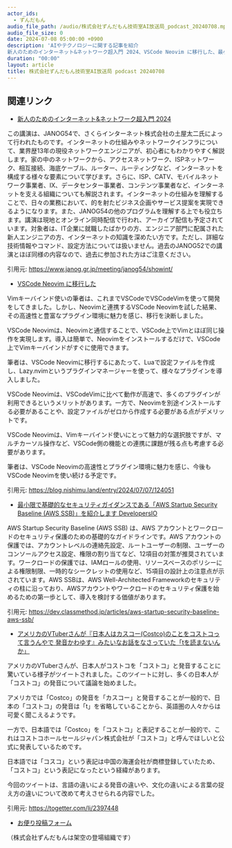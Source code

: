```yaml
---
actor_ids:
  - ずんだもん
audio_file_path: /audio/株式会社ずんだもん技術室AI放送局_podcast_20240708.mp3
audio_file_size: 0
date: 2024-07-08 05:00:00 +0900
description: 'AIやテクノロジーに関する記事を紹介  
新人のためのインターネット&ネットワーク超入門 2024、VSCode Neovim に移行した、最小限で基礎的なセキュリティガイダンスである「AWS Startup Security Baseline (AWS SSB)」を紹介します  DevelopersIO、アメリカのVTuberさんが『日本人はカスコー(Costco)のことをコストコって言うんやで 発音かわゆす』みたいなお話をなさっていた「tを読まないんか」'
duration: "00:00"
layout: article
title: 株式会社ずんだもん技術室AI放送局 podcast 20240708
---
```


## 関連リンク


- [新人のためのインターネット&ネットワーク超入門 2024](https://www.janog.gr.jp/meeting/janog54/showint/)  


この講演は、JANOG54で、さくらインターネット株式会社の土屋太二氏によって行われたものです。インターネットの仕組みやネットワークインフラについて、業界歴13年の現役ネットワークエンジニアが、初心者にもわかりやすく解説します。家の中のネットワークから、アクセスネットワーク、ISPネットワーク、相互接続、海底ケーブル、ルーター、ルーティングなど、インターネットを構成する様々な要素について学びます。さらに、ISP、CATV、モバイルネットワーク事業者、IX、データセンター事業者、コンテンツ事業者など、インターネットを支える組織についても解説されます。インターネットの仕組みを理解することで、日々の業務において、的を射たビジネス企画やサービス提案を実現できるようになります。また、JANOG54の他のプログラムを理解する上でも役立ちます。講演は現地とオンライン同時配信で行われ、アーカイブ配信も予定されています。対象者は、IT企業に就職したばかりの方、エンジニア部門に配属された新人エンジニアの方、インターネットの知識を深めたい方です。ただし、詳細な技術情報やコマンド、設定方法については扱いません。過去のJANOG52での講演とほぼ同様の内容なので、過去に参加された方はご注意ください。 


引用元: https://www.janog.gr.jp/meeting/janog54/showint/


- [VSCode Neovim に移行した](https://blog.nishimu.land/entry/2024/07/07/124051)  


Vimキーバインド使いの筆者は、これまでVSCodeでVSCodeVimを使って開発をしてきました。しかし、Neovimと連携するVSCode Neovimを試した結果、その高速性と豊富なプラグイン環境に魅力を感じ、移行を決断しました。

VSCode Neovimは、Neovimと通信することで、VSCode上でVimとほぼ同じ操作を実現します。導入は簡単で、Neovimをインストールするだけで、VSCode上でVimキーバインドがすぐに使用できます。

筆者は、VSCode Neovimに移行するにあたって、Luaで設定ファイルを作成し、Lazy.nvimというプラグインマネージャーを使って、様々なプラグインを導入しました。

VSCode Neovimは、VSCodeVimに比べて動作が高速で、多くのプラグインが利用できるというメリットがあります。一方で、Neovimを別途インストールする必要があることや、設定ファイルがゼロから作成する必要がある点がデメリットです。

VSCode Neovimは、Vimキーバインド使いにとって魅力的な選択肢ですが、マルチカーソル操作など、VSCode側の機能との連携に課題が残る点も考慮する必要があります。

筆者は、VSCode Neovimの高速性とプラグイン環境に魅力を感じ、今後もVSCode Neovimを使い続ける予定です。 


引用元: https://blog.nishimu.land/entry/2024/07/07/124051


- [最小限で基礎的なセキュリティガイダンスである「AWS Startup Security Baseline (AWS SSB)」を紹介します  DevelopersIO](https://dev.classmethod.jp/articles/aws-startup-security-baseline-aws-ssb/)  


AWS Startup Security Baseline (AWS SSB) は、AWS アカウントとワークロードのセキュリティ保護のための基礎的なガイドラインです。AWS アカウントの保護では、アカウントレベルの連絡先設定、ルートユーザーの制限、ユーザーのコンソールアクセス設定、権限の割り当てなど、12項目の対策が推奨されています。ワークロードの保護では、IAMロールの使用、リソースベースのポリシーによる権限制限、一時的なシークレットの使用など、15項目の設計上の注意点が示されています。AWS SSBは、AWS Well-Architected Frameworkのセキュリティの柱に沿っており、AWSアカウントやワークロードのセキュリティ保護を始めるための第一歩として、導入を検討する価値があります。 


引用元: https://dev.classmethod.jp/articles/aws-startup-security-baseline-aws-ssb/


- [アメリカのVTuberさんが『日本人はカスコー(Costco)のことをコストコって言うんやで 発音かわゆす』みたいなお話をなさっていた「tを読まないんか」](https://togetter.com/li/2397448)  


アメリカのVTuberさんが、日本人がコストコを「コストコ」と発音することに驚いている様子がツイートされました。このツイートに対し、多くの日本人が「コストコ」の発音について議論を始めました。

アメリカでは「Costco」の発音を「カスコー」と発音することが一般的で、日本の「コストコ」の発音は「t」を省略していることから、英語圏の人々からは可愛く聞こえるようです。

一方で、日本語では「Costco」を「コストコ」と表記することが一般的で、これはコストコホールセールジャパン株式会社が「コストコ」と呼んでほしいと公式に発表しているためです。

日本語では「コスコ」という表記は中国の海運会社が商標登録していたため、「コストコ」という表記になったという経緯があります。

今回のツイートは、言語の違いによる発音の違いや、文化の違いによる言葉の捉え方の違いについて改めて考えさせられる内容でした。


引用元: https://togetter.com/li/2397448



- [お便り投稿フォーム](https://forms.gle/ffg4JTfqdiqK62qf9)

（株式会社ずんだもんは架空の登場組織です）
